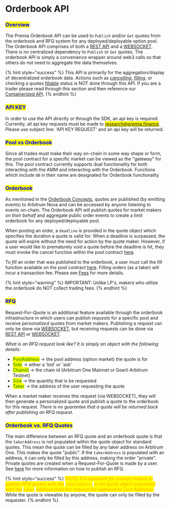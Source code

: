 # Orderbook API

### <mark style="color:blue;">Overview</mark>

The Premia Orderbook API can be used to `Publish` and/or `Get` quotes from the orderbook and RFQ system for any deployed/deployable option pool.   The Orderbook API comprises of both a [REST API](rest-api.md) and a [WEBSOCKET](websocket.md).  There is no centralized dependency to `Publish` or `Get` quotes.  The orderbook API is simply a convenience wrapper around web3 calls so that others do not need to aggregate the data themselves.

{% hint style="success" %}
This API is primarily for the aggregation/display of decentralized orderbook data. Actions such as [_cancelling_](https://docs-solidity.premia.finance/contracts/pool/IPoolTrade.sol/interface.IPoolTrade.html#cancelquotesob), [_filling_](https://docs-solidity.premia.finance/contracts/pool/IPoolTrade.sol/interface.IPoolTrade.html#fillquoteob), or checking a quotes [fillable](https://docs-solidity.premia.finance/contracts/pool/IPoolTrade.sol/interface.IPoolTrade.html#getquoteobfilledamount) status is NOT done through this API. If you are a trader please read through this section and then reference our [Containerized API](../containerized-api/).&#x20;
{% endhint %}

### <mark style="color:blue;">API KEY</mark>

In order to use the API directly or through the SDK, an api key is required.  Currently, all api key requests must be made to <mark style="color:blue;">research@premia.finance</mark>.  Please use subject line: 'API KEY REQUEST' and an api key will be returned. &#x20;

### <mark style="color:blue;">Pool vs Orderbook</mark>

Since all trades must make their way on-chain in some way shape or form, the pool contract for a specific market can be viewed as the "gateway" for this. The pool contract currently supports dual functionality for both interacting with the AMM and interacting with the Orderbook. Functions which include `OB` in their name are designated for Orderbook functionality

### <mark style="color:blue;">Orderbook</mark>

As mentioned in the [Orderbook Concepts](../../../the-premia-protocol/concepts/orderbook-and-request-for-quote-rfq.md), quotes are published (by emitting events) to Arbitrum Nova and can be accessed by anyone listening to events on-chain. The Orderbook API will publish quotes for market makers _on their behalf_ and aggregate public order events to create a limit orderbook for any deployed/deployable pool.&#x20;

When posting an order, a `deadline` is provided in the quote object which specifies the duration a quote is valid for.  When a deadline is surpassed, the quote will expire without the need for action by the quote maker. However, if a user would like to prematurely void a quote before the deadline is hit, they must invoke the cancel function within the pool contract [here](https://docs-solidity.premia.finance/contracts/pool/IPoolTrade.sol/interface.IPoolTrade.html#cancelquotesob).&#x20;

To _fill_ an order that was published to the orderbook, a user must call the fill function available on the pool contract [here](https://docs-solidity.premia.finance/contracts/pool/IPoolTrade.sol/interface.IPoolTrade.html#fillquoteob). Filling orders (as a taker) will incur a transaction fee.  Please see [Fees](../../../the-premia-protocol/concepts/fees.md) for more details.&#x20;

{% hint style="warning" %}
IMPORTANT: Unlike LP's, makers who utilize the orderbook do NOT collect trading fees.
{% endhint %}

### <mark style="color:blue;">RFQ</mark>

Request-For-Quote is an additional feature available through the orderbook infrastructure in which users can publish _requests_ for a specific pool and receive _personalized_ quotes from market makers.  Publishing a request can only be done via [WEBSOCKET](websocket.md), but receiving requests can be done via [REST API](rest-api.md) or [WEBSOCKET](websocket.md).

_What is an RFQ request look like? It is simply an object with the following details:_

* <mark style="color:green;">PoolAddress</mark> -> the pool address (option market) the quote is for
* <mark style="color:green;">Side</mark> -> either a 'bid' or 'ask'
* <mark style="color:green;">ChainId</mark> -> the chain id (Arbitrum One Mainnet or Goerli Arbitrum Testnet)
* <mark style="color:green;">Size</mark> -> the quantity that is be requested
* <mark style="color:green;">Taker</mark> -> the address of the user requesting the quote

When a market maker receives this request (via WEBSOCKET), they will then generate a personalized quote and publish a quote to the orderbook for this request. _There is no guarantee that a quote will be returned back after publishing an RFQ request._

### <mark style="color:blue;">Orderbook vs. RFQ Quotes</mark>

The main difference between an RFQ quote and an orderbook quote is that the `takerAddress` is not populated within the quote object for standard quotes.  This mean the quote can be filled by any taker address on Arbitrum One.  This makes the quote "public".  If the `takerAddress` is populated with an address, it can only be filled by this address, making the order "private". Private quotes are created when a Request-For-Quote is made by a user.  See [here](websocket.md#publish-rfq-request-s) for more information on how to publish an RFQ.

{% hint style="success" %}
_<mark style="color:orange;">NOTE: It's important for market makers to publish RFQ quotes with the</mark> <mark style="color:orange;"></mark><mark style="color:orange;">`takerAddress`</mark> <mark style="color:orange;"></mark><mark style="color:orange;">in the quote object populated with the</mark> <mark style="color:orange;"></mark><mark style="color:orange;">`taker`</mark> <mark style="color:orange;"></mark><mark style="color:orange;">address from the request (as opposed to Zero Address).</mark>_ While the quote is viewable by anyone, the quote can only be filled by the requester.
{% endhint %}
